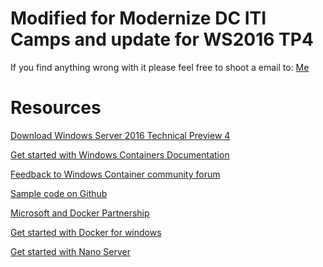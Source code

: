 # Modified for Modernize DC ITI Camps and update for WS2016 TP4
If you find anything wrong with it please feel free to shoot a email to: 
[Me](shawnzhai@msn.com)

# Resources
[Download Windows Server 2016 Technical Preview 4](http://www.microsoft.com/en-us/evalcenter/evaluate-windows-server-technical-preview)

[Get started with Windows Containers Documentation](https://msdn.microsoft.com/virtualization/windowscontainers
)

[Feedback to Windows Container community forum](https://social.msdn.microsoft.com/Forums/en-US/home?forum=windowscontainers
)

[Sample code on Github](https://github.com/Microsoft/Virtualization-Documentation/tree/master/windows-server-container-samples
)

[Microsoft and Docker Partnership](http://www.docker.com/microsoft
)

[Get started with Docker for windows](http://docs.docker.com/windows/started 
)
 
[Get started with Nano Server](http://aka.ms/windowsserver2016ExperienceGuides
)



